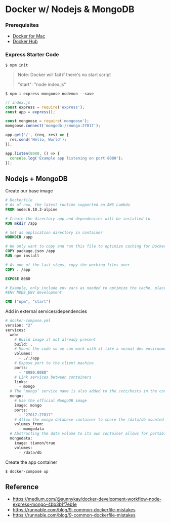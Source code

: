 # Docker w/ Nodejs & MongoDB

### Prerequisites

- [Docker for Mac](https://docs.docker.com/docker-for-mac/install/)
- [Docker Hub](https://cloud.docker.com)

### Express Starter Code

```
$ npm init
```

> Note: Docker will fail if there's no start script
> 
> "start": "node index.js"

```
$ npm i express mongoose nodemon --save
```

```js
// index.js
const express = require('express');
const app = express();

const mongoose = require('mongoose');
mongoose.connect('mongodb://mongo:27017');

app.get('/', (req, res) => {
  res.send('Hello, World');
});

app.listen(8080, () => {
  console.log('Example app listening on port 8080');
});
```

## Nodejs + MongoDB

Create our base image 

```Dockerfile
# Dockerfile
# As of now, the latest runtime supported on AWS Lambda
FROM node:6.10.3-alpine

# Create the directory app and dependencies will be installed to
RUN mkdir /app

# Set as application directory in container
WORKDIR /app

# We only want to copy and run this file to optimize caching for Docker, otherwise dependencies could be installed every time a file is changed
COPY package.json /app
RUN npm install

# As one of the last steps, copy the working files over
COPY . /app

EXPOSE 8080

# Example, only include env vars as needed to optimize the cache, place at bottom if Dockerfile doesn't need it to build the image
#ENV NODE_ENV development

CMD ["npm", "start"]
```

Add in external services/dependencies 

```Dockerfile
# docker-compose.yml
version: "2"
services:
  web:
    # Build image if not already present
    build: .
    # Mount the code so we can work with it like a normal dev environment
    volumes:
      - ./:/app
    # Expose port to the client machine
    ports:
      - "8080:8080"
    # Link services between containers
    links:
      - mongo
  # The ‘mongo’ service name is also added to the /etc/hosts in the container, allowing access to the service as such: mongodb://mongo:27017
  mongo:
    # Use the official MongoDB image
    image: mongo
    ports:
      - "27017:27017"
    # Allow the mongo database container to share the /data/db mounted volume across containers
    volumes_from:
      - mongodata
  # Abstracting the data volume to its own container allows for portability and seperate containers to share the same db
  mongodata:
    image: tianon/true
    volumes:
      - /data/db
```

Create the app container 

```
$ docker-compose up
```

## Reference

- https://medium.com/@sunnykay/docker-development-workflow-node-express-mongo-4bb3b1f7eb1e
- https://runnable.com/blog/9-common-dockerfile-mistakes
- https://runnable.com/blog/9-common-dockerfile-mistakes

